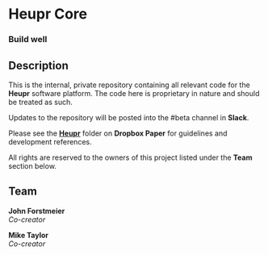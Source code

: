 # Heupr Core

### Build well

## Description

This is the internal, private repository containing all relevant code for the
**Heupr** software platform. The code here is proprietary in nature and should
be treated as such.  

Updates to the repository will be posted into the #beta channel in **Slack**.  

Please see the [**Heupr**](https://paper.dropbox.com/folder/show/Heupr-e.iX7ZavGxujPFwhjOZcQrZyUA7J53Q5J9ZNO9Vs282Ly5kW9CiL)
folder on **Dropbox Paper** for guidelines and development references.  

All rights are reserved to the owners of this project listed under the **Team**
section below.  

## Team

**John Forstmeier**  
*Co-creator*   

**Mike Taylor**  
*Co-creator*  
